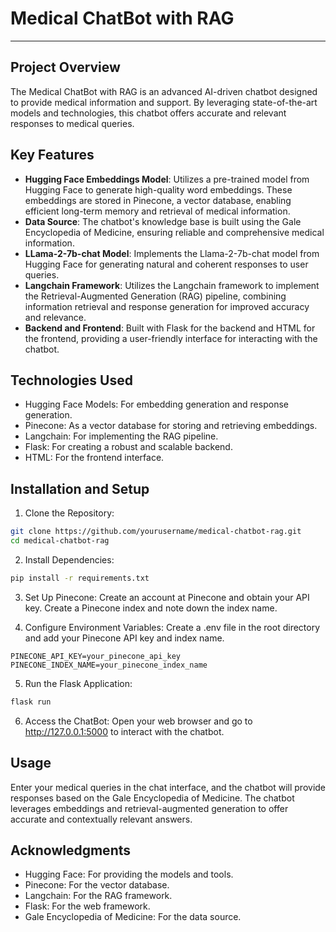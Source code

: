# Medical ChatBot with RAG
----
## Project Overview
The Medical ChatBot with RAG is an advanced AI-driven chatbot designed to provide medical information and support. By leveraging state-of-the-art models and technologies, this chatbot offers accurate and relevant responses to medical queries.

## Key Features
- **Hugging Face Embeddings Model**: Utilizes a pre-trained model from Hugging Face to generate high-quality word embeddings. These embeddings are stored in Pinecone, a vector database, enabling efficient long-term memory and retrieval of medical information.
- **Data Source**: The chatbot's knowledge base is built using the Gale Encyclopedia of Medicine, ensuring reliable and comprehensive medical information.
- **LLama-2-7b-chat Model**: Implements the Llama-2-7b-chat model from Hugging Face for generating natural and coherent responses to user queries.
- **Langchain Framework**: Utilizes the Langchain framework to implement the Retrieval-Augmented Generation (RAG) pipeline, combining information retrieval and response generation for improved accuracy and relevance.
- **Backend and Frontend**: Built with Flask for the backend and HTML for the frontend, providing a user-friendly interface for interacting with the chatbot.

## Technologies Used
- Hugging Face Models: For embedding generation and response generation.
- Pinecone: As a vector database for storing and retrieving embeddings.
- Langchain: For implementing the RAG pipeline.
- Flask: For creating a robust and scalable backend.
- HTML: For the frontend interface.

## Installation and Setup
1. Clone the Repository:
```bash
git clone https://github.com/yourusername/medical-chatbot-rag.git
cd medical-chatbot-rag
```
2. Install Dependencies:
```bash
pip install -r requirements.txt
```
3. Set Up Pinecone:
Create an account at Pinecone and obtain your API key.
Create a Pinecone index and note down the index name.

4. Configure Environment Variables:
Create a .env file in the root directory and add your Pinecone API key and index name.
```env
PINECONE_API_KEY=your_pinecone_api_key
PINECONE_INDEX_NAME=your_pinecone_index_name
```
5. Run the Flask Application:
```bash
flask run
```
6. Access the ChatBot:
Open your web browser and go to <http://127.0.0.1:5000> to interact with the chatbot.

## Usage
Enter your medical queries in the chat interface, and the chatbot will provide responses based on the Gale Encyclopedia of Medicine. The chatbot leverages embeddings and retrieval-augmented generation to offer accurate and contextually relevant answers.

## Acknowledgments
- Hugging Face: For providing the models and tools.
- Pinecone: For the vector database.
- Langchain: For the RAG framework.
- Flask: For the web framework.
- Gale Encyclopedia of Medicine: For the data source.



